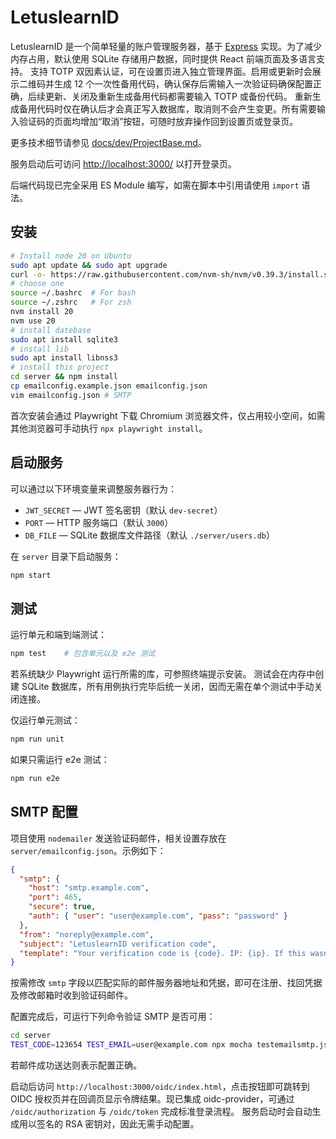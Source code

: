 # LetuslearnID

LetuslearnID 是一个简单轻量的账户管理服务器，基于 [Express](https://expressjs.com/) 实现。为了减少内存占用，默认使用 SQLite 存储用户数据，同时提供 React 前端页面及多语言支持。
支持 TOTP 双因素认证，可在设置页进入独立管理界面。启用或更新时会展示二维码并生成 12 个一次性备用代码，确认保存后需输入一次验证码确保配置正确，后续更新、关闭及重新生成备用代码都需要输入 TOTP 或备份代码。
重新生成备用代码时仅在确认后才会真正写入数据库，取消则不会产生变更。所有需要输入验证码的页面均增加“取消”按钮，可随时放弃操作回到设置页或登录页。

更多技术细节请参见 [docs/dev/ProjectBase.md](docs/dev/ProjectBase.md)。

服务启动后可访问 [http://localhost:3000/](http://localhost:3000/) 以打开登录页。

后端代码现已完全采用 ES Module 编写，如需在脚本中引用请使用 `import` 语法。

## 安装

```bash
# Install node 20 on Ubuntu
sudo apt update && sudo apt upgrade
curl -o- https://raw.githubusercontent.com/nvm-sh/nvm/v0.39.3/install.sh | bash
# choose one
source ~/.bashrc  # For bash
source ~/.zshrc   # For zsh
nvm install 20
nvm use 20
# install datebase
sudo apt install sqlite3
# install lib
sudo apt install libnss3
# install this project
cd server && npm install
cp emailconfig.example.json emailconfig.json
vim emailconfig.json # SMTP
```
首次安装会通过 Playwright 下载 Chromium 浏览器文件，仅占用较小空间，如需其他浏览器可手动执行 `npx playwright install`。

## 启动服务

可以通过以下环境变量来调整服务器行为：

- `JWT_SECRET` — JWT 签名密钥（默认 `dev-secret`）
- `PORT` — HTTP 服务端口（默认 `3000`）
- `DB_FILE` — SQLite 数据库文件路径（默认 `./server/users.db`）

在 `server` 目录下启动服务：

```bash
npm start
```

## 测试

运行单元和端到端测试：

```bash
npm test    # 包含单元以及 e2e 测试
```
若系统缺少 Playwright 运行所需的库，可参照终端提示安装。
测试会在内存中创建 SQLite 数据库，所有用例执行完毕后统一关闭，因而无需在单个测试中手动关闭连接。

仅运行单元测试：

```bash
npm run unit
```

如果只需运行 e2e 测试：

```bash
npm run e2e
```

## SMTP 配置

项目使用 `nodemailer` 发送验证码邮件，相关设置存放在 `server/emailconfig.json`。示例如下：

```json
{
  "smtp": {
    "host": "smtp.example.com",
    "port": 465,
    "secure": true,
    "auth": { "user": "user@example.com", "pass": "password" }
  },
  "from": "noreply@example.com",
  "subject": "LetuslearnID verification code",
  "template": "Your verification code is {code}. IP: {ip}. If this wasn't you please ignore this email."
}
```

按需修改 `smtp` 字段以匹配实际的邮件服务器地址和凭据，即可在注册、找回凭据及修改邮箱时收到验证码邮件。

配置完成后，可运行下列命令验证 SMTP 是否可用：

```bash
cd server
TEST_CODE=123654 TEST_EMAIL=user@example.com npx mocha testemailsmtp.js
```

若邮件成功送达则表示配置正确。


启动后访问 `http://localhost:3000/oidc/index.html`，点击按钮即可跳转到 OIDC 授权页并在回调页显示令牌结果。现已集成 oidc-provider，可通过 `/oidc/authorization` 与 `/oidc/token` 完成标准登录流程。
服务启动时会自动生成用以签名的 RSA 密钥对，因此无需手动配置。


